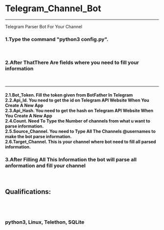 # Telegram_Channel_Bot
<hr>
Telegram Parser Bot For Your Channel
    <h3>1.Type the command "python3 config.py".</h3><br>
<h3>2.After ThatThere Are fields where you need to fill your information</h3></br>
<hr>
<h4>  2.1.Bot_Token. Fill the token given from BotFather In Telegram</br>
      2.2.Api_Id. You need to get the id on Telegram API Website When You Create A New App</br>
      2.3.Api_Hash. You need to get the hash on Telegram API Website When You Create A New App</br>
      2.4.Count. Need To Type the Number of channels from what u want to parse information. <br>
      2.5.Source_Channel. You need to Type All The Channels @usernames to make the bot parse information.<br>
      2.6.Target_Channel. This is your channel where bot need to fill all parsed information. <br>
</h4>
<h3>3.After Filling All This Information the bot will parse all anformation and fill your channel</h3><br>
<h2>Qualifications: <h2><br>
    <h3>python3, Linux, Telethon, SQLite</h3>
